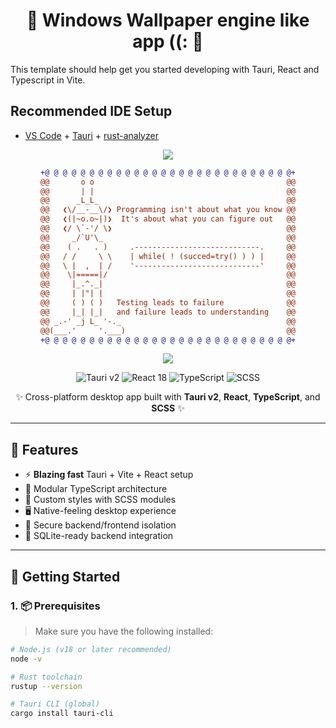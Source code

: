 
<h1 align="center">🌟 Windows Wallpaper engine like app ((: 🌟</h1>

This template should help get you started developing with Tauri, React and Typescript in Vite.

## Recommended IDE Setup

- [VS Code](https://code.visualstudio.com/) + [Tauri](https://marketplace.visualstudio.com/items?itemName=tauri-apps.tauri-vscode) + [rust-analyzer](https://marketplace.visualstudio.com/items?itemName=rust-lang.rust-analyzer)

<!--🎨CAPSULE / 🌐WEBSITES: https://github.com/kyechan99/capsule-render -->
<p align="center">
<img src="https://capsule-render.vercel.app/api?type=shark&height=30&section=header&reversal=false&color=0:b579da,100:79da7f">

<!--🤖ASCIIART / 🌐WEBSITES: https://asciiart.website/ & https://github.com/github/markup/issues/1440#issuecomment-803889380 -->

<div align="center">
  
```diff
+@ @ @ @ @ @ @ @ @ @ @ @ @ @ @ @ @ @ @ @ @ @ @ @ @ @ @ @+
@@       o o                                           @@
@@       | |                                           @@
@@      _L_L_                                          @@
@@   ❮\/__-__\/❯ Programming isn't about what you know @@
@@   ❮(|~o.o~|)❯  It's about what you can figure out   @@
@@   ❮/ \`-'/ \❯                                       @@
@@     _/`U'\_                                         @@
@@    ( .   . )     .----------------------------.     @@
@@   / /     \ \    | while( ! (succed=try() ) ) |     @@
@@   \ |  ,  | /    '----------------------------'     @@
@@    \|=====|/                                        @@
@@     |_.^._|                                         @@
@@     | |"| |                                         @@
@@     ( ) ( )   Testing leads to failure              @@
@@     |_| |_|   and failure leads to understanding    @@
@@ _.-' _j L_ '-._                                     @@
@@(___.'     '.___)                                    @@
+@ @ @ @ @ @ @ @ @ @ @ @ @ @ @ @ @ @ @ @ @ @ @ @ @ @ @ @+
```
  
</div>
  
<!--🎨CAPSULE / 🌐WEBSITES: https://github.com/kyechan99/capsule-render -->
<p align="center">
<img src="https://capsule-render.vercel.app/api?type=shark&height=30&section=footer&reversal=false&color=0:b579da,100:79da7f">

<p align="center">
  <img src="https://img.shields.io/badge/tauri-v2-blue.svg" alt="Tauri v2" />
  <img src="https://img.shields.io/badge/react-18-blue?logo=react" alt="React 18" />
  <img src="https://img.shields.io/badge/typescript-✓-blue?logo=typescript" alt="TypeScript" />
  <img src="https://img.shields.io/badge/scss-%23c6538c.svg?style=flat&logo=sass&logoColor=white" alt="SCSS" />
</p>

<p align="center">
  ✨ Cross-platform desktop app built with <strong>Tauri v2</strong>, <strong>React</strong>, <strong>TypeScript</strong>, and <strong>SCSS</strong> ✨
</p>

---

## 🧠 Features

- ⚡ **Blazing fast** Tauri + Vite + React setup
- 🧩 Modular TypeScript architecture
- 🎨 Custom styles with SCSS modules
- 🖥️ Native-feeling desktop experience
- 🔐 Secure backend/frontend isolation
- 🔧 SQLite-ready backend integration

---

## 🚀 Getting Started

### 1. 📦 Prerequisites

> Make sure you have the following installed:

```bash
# Node.js (v18 or later recommended)
node -v

# Rust toolchain
rustup --version

# Tauri CLI (global)
cargo install tauri-cli
